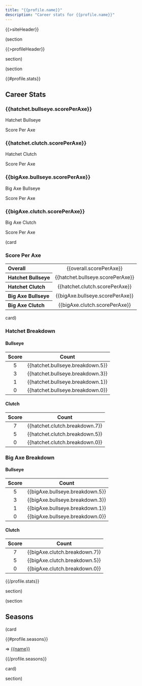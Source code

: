 ```yaml
---
title: "{{profile.name}}"
description: "Career stats for {{profile.name}}"
---
```


{{>siteHeader}}

(section

{{>profileHeader}}

section)

(section

{{#profile.stats}}

## Career Stats

<div class="grid stack fill-2">
  <div class="card text-center">
    <h3>{{hatchet.bullseye.scorePerAxe}}</h3>
    <p>Hatchet Bullseye</p>
    <p>Score Per Axe</p>
  </div>
  <div class="card text-center">
    <h3>{{hatchet.clutch.scorePerAxe}}</h3>
    <p>Hatchet Clutch</p>
    <p>Score Per Axe</p>
  </div>
  <div class="card text-center">
    <h3>{{bigAxe.bullseye.scorePerAxe}}</h3>
    <p>Big Axe Bullseye</p>
    <p>Score Per Axe</p>
  </div>
  <div class="card text-center">
    <h3>{{bigAxe.clutch.scorePerAxe}}</h3>
    <p>Big Axe Clutch</p>
    <p>Score Per Axe</p>
  </div>
</div>

(card

### Score Per Axe

<table>
  <tbody>
    <tr>
      <th align="left">Overall</th>
      <td align="center">{{overall.scorePerAxe}}</td>
    </tr>
    <tr>
      <th align="left">Hatchet Bullseye</th>
      <td align="center">{{hatchet.bullseye.scorePerAxe}}</td>
    </tr>
    <tr>
      <th align="left">Hatchet Clutch</th>
      <td align="center">{{hatchet.clutch.scorePerAxe}}</td>
    </tr>
    <tr>
      <th align="left">Big Axe Bullseye</th>
      <td align="center">{{bigAxe.bullseye.scorePerAxe}}</td>
    </tr>
    <tr>
      <th align="left">Big Axe Clutch</th>
      <td align="center">{{bigAxe.clutch.scorePerAxe}}</td>
    </tr>
  </tbody>
</table>

card)

### Hatchet Breakdown

<div class="grid stack fill-2 items-y-stretch">
  <div class="card">
    <h4>Bullseye</h4>
    <table>
      <thead>
        <tr>
          <th align="center">Score</th>
          <th align="center">Count</th>
        </tr>
      </thead>
      <tbody>
        <tr>
          <td align="center">5</td>
          <td align="center">{{hatchet.bullseye.breakdown.5}}</td>
        </tr>
        <tr>
          <td align="center">3</td>
          <td align="center">{{hatchet.bullseye.breakdown.3}}</td>
        </tr>
        <tr>
          <td align="center">1</td>
          <td align="center">{{hatchet.bullseye.breakdown.1}}</td>
        </tr>
        <tr>
          <td align="center">0</td>
          <td align="center">{{hatchet.bullseye.breakdown.0}}</td>
        </tr>
      </tbody>
    </table>
  </div>
  <div class="card">
    <h4>Clutch</h4>
    <table>
      <thead>
        <tr>
          <th align="center">Score</th>
          <th align="center">Count</th>
        </tr>
      </thead>
      <tbody>
        <tr>
          <td align="center">7</td>
          <td align="center">{{hatchet.clutch.breakdown.7}}</td>
        </tr>
        <tr>
          <td align="center">5</td>
          <td align="center">{{hatchet.clutch.breakdown.5}}</td>
        </tr>
        <tr>
          <td align="center">0</td>
          <td align="center">{{hatchet.clutch.breakdown.0}}</td>
        </tr>
      </tbody>
    </table>
  </div>
</div>

### Big Axe  Breakdown

<div class="grid stack fill-2 items-y-stretch">
  <div class="card">
    <h4>Bullseye</h4>
    <table>
      <thead>
        <tr>
          <th align="center">Score</th>
          <th align="center">Count</th>
        </tr>
      </thead>
      <tbody>
        <tr>
          <td align="center">5</td>
          <td align="center">{{bigAxe.bullseye.breakdown.5}}</td>
        </tr>
        <tr>
          <td align="center">3</td>
          <td align="center">{{bigAxe.bullseye.breakdown.3}}</td>
        </tr>
        <tr>
          <td align="center">1</td>
          <td align="center">{{bigAxe.bullseye.breakdown.1}}</td>
        </tr>
        <tr>
          <td align="center">0</td>
          <td align="center">{{bigAxe.bullseye.breakdown.0}}</td>
        </tr>
      </tbody>
    </table>
  </div>
  <div class="card">
    <h4>Clutch</h4>
    <table>
      <thead>
        <tr>
          <th align="center">Score</th>
          <th align="center">Count</th>
        </tr>
      </thead>
      <tbody>
        <tr>
          <td align="center">7</td>
          <td align="center">{{bigAxe.clutch.breakdown.7}}</td>
        </tr>
        <tr>
          <td align="center">5</td>
          <td align="center">{{bigAxe.clutch.breakdown.5}}</td>
        </tr>
        <tr>
          <td align="center">0</td>
          <td align="center">{{bigAxe.clutch.breakdown.0}}</td>
        </tr>
      </tbody>
    </table>
  </div>
</div>

{{/profile.stats}}

section)

(section

## Seasons

(card

{{#profile.seasons}}

=> [{{name}}](s/{{seasonId}})

{{/profile.seasons}}

card)

section)
